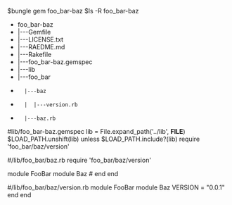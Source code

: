 $bungle gem foo_bar-baz
$ls -R foo_bar-baz

- foo_bar-baz
- |---Gemfile
- |---LICENSE.txt
- |---RAEDME.md
- |---Rakefile
- |---foo_bar-baz.gemspec
- |---lib
-    |---foo_bar
-       |---baz
-       |  |---version.rb
-       |---baz.rb


	  
#lib/foo_bar-baz.gemspec
lib = File.expand_path('../lib', __FILE__)
$LOAD_PATH.unshift(lib) unless $LOAD_PATH.include?(lib)
require 'foo_bar/baz/version'

#/lib/foo_bar/baz.rb
require 'foo_bar/baz/version'

module FooBar
  module Baz
    #
  end
end

#/lib/foo_bar/baz/version.rb
module FooBar
  module Baz
    VERSION = "0.0.1"
  end
end
